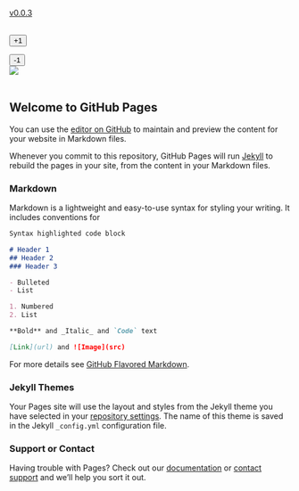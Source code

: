 [v0.0.3](https://github.com/littleflute/b44/edit/master/README.md)
<br> 
<div id="divCurPic"></div> 
<br> 
<button onclick="show(1)">+1</button>

<button onclick="show(-1)">-1</button> <br>
<img id="myImg"   src="https://littleflute.github.io/b44/044/DSC_4726.JPG" > 
</img>  
<br>

<script>  
var vid = document.getElementById("myImg"); 
var n = 4726;
function show(i) {
    n += i;
    var s = "https://littleflute.github.io/b44/";
    s += "044/DSC_";
    s += n;
    s += ".JPG";
	  document.getElementById("divCurPic").innerHTML = s;  
    vid.src = s;
} 
</script> 









## Welcome to GitHub Pages

You can use the [editor on GitHub](https://github.com/littleflute/b44/edit/master/README.md) to maintain and preview the content for your website in Markdown files.

Whenever you commit to this repository, GitHub Pages will run [Jekyll](https://jekyllrb.com/) to rebuild the pages in your site, from the content in your Markdown files.

### Markdown

Markdown is a lightweight and easy-to-use syntax for styling your writing. It includes conventions for

```markdown
Syntax highlighted code block

# Header 1
## Header 2
### Header 3

- Bulleted
- List

1. Numbered
2. List

**Bold** and _Italic_ and `Code` text

[Link](url) and ![Image](src)
```

For more details see [GitHub Flavored Markdown](https://guides.github.com/features/mastering-markdown/).

### Jekyll Themes

Your Pages site will use the layout and styles from the Jekyll theme you have selected in your [repository settings](https://github.com/littleflute/b44/settings). The name of this theme is saved in the Jekyll `_config.yml` configuration file.

### Support or Contact

Having trouble with Pages? Check out our [documentation](https://help.github.com/categories/github-pages-basics/) or [contact support](https://github.com/contact) and we’ll help you sort it out.
